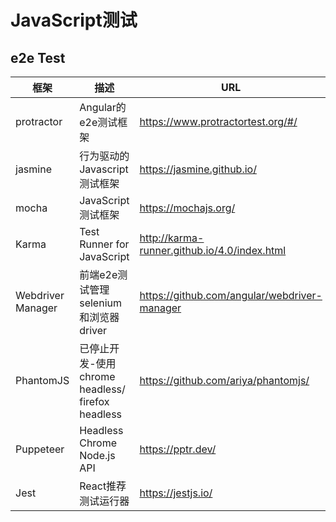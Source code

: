 # JavaScript测试

## e2e Test

| 框架              | 描述                                             | URL                                            |
|-------------------|--------------------------------------------------|------------------------------------------------|
| protractor        | Angular的e2e测试框架                             | <https://www.protractortest.org/#/>            |
| jasmine           | 行为驱动的Javascript测试框架                     | <https://jasmine.github.io/>                   |
| mocha             | JavaScript测试框架                               | <https://mochajs.org/>                         |
| Karma             | Test Runner for JavaScript                       | <http://karma-runner.github.io/4.0/index.html> |
| Webdriver Manager | 前端e2e测试管理selenium和浏览器driver            | <https://github.com/angular/webdriver-manager> |
| PhantomJS         | 已停止开发-使用chrome headless/ firefox headless | <https://github.com/ariya/phantomjs/>          |
| Puppeteer         | Headless Chrome Node.js API                      | <https://pptr.dev/>                            |
| Jest              | React推荐测试运行器                              | <https://jestjs.io/>                           |